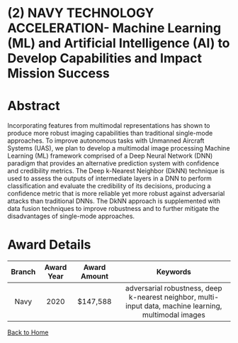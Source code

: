 
(2) NAVY TECHNOLOGY ACCELERATION- Machine Learning (ML) and Artificial Intelligence (AI) to Develop Capabilities and Impact Mission Success
===========================================================================================================================================

# Abstract


Incorporating features from multimodal representations has shown to produce more robust imaging capabilities than traditional single-mode approaches. To improve autonomous tasks with Unmanned Aircraft Systems (UAS), we plan to develop a multimodal image processing Machine Learning (ML) framework comprised of a Deep Neural Network (DNN) paradigm that provides an alternative prediction system with confidence and credibility metrics. The Deep k-Nearest Neighbor (DkNN) technique is used to assess the outputs of intermediate layers in a DNN to perform classification and evaluate the credibility of its decisions, producing a confidence metric that is more reliable yet more robust against adversarial attacks than traditional DNNs. The DkNN approach is supplemented with data fusion techniques to improve robustness and to further mitigate the disadvantages of single-mode approaches.  

# Award Details

|Branch|Award Year|Award Amount|Keywords|
| :---: | :---: | :---: | :---: |
|Navy|2020|$147,588|adversarial robustness, deep k-nearest neighbor, multi-input data, machine learning, multimodal images|
  
  


[Back to Home](https://github.com/chrischow/dod_sbir_awards/Reports/JH/#2104)
